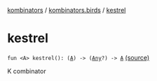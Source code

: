 [kombinators](../index.md) / [kombinators.birds](index.md) / [kestrel](./kestrel.md)

# kestrel

`fun <A> kestrel(): (`[`A`](kestrel.md#A)`) -> (`[`Any`](https://kotlinlang.org/api/latest/jvm/stdlib/kotlin/-any/index.html)`?) -> `[`A`](kestrel.md#A) [(source)](https://github.com/pardom/kombinators/tree/master/src/main/kotlin/kombinators/birds/kestrel.kt#L6)

K combinator

